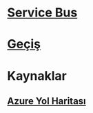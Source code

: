# [Service Bus](/azure/service-bus-messaging)
# [Geçiş](/azure/service-bus-relay)
# Kaynaklar
## [Azure Yol Haritası](https://azure.microsoft.com/roadmap/?category=enterprise-integration)
